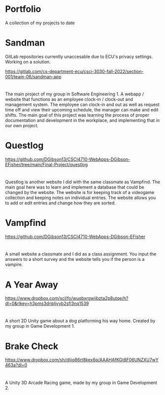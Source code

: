 # Portfolio
A collection of my projects to date

# Sandman
GitLab repositories currently unaccesable due to ECU's privacy settings. Working on a solution.



https://gitlab.com/cs-department-ecu/csci-3030-fall-2022/section-001/team-06/sandman-app
#
The main project of my group in Software Engineering 1. A webapp / website that functions as an employee clock-in / clock-out and management system. The employee can clock-in and out as well as request time off and view their upcoming schedule, the manager can make and edit shifts. The main goal of this project was learning the process of proper documentation and development in the workplace, and implementing that in our own project.

# Questlog
https://github.com/DGibson13/CSCI4710-WebApps-DGibson-EFisher/tree/main/Final-Project/questlog
#
Questlog is another website I did with the same classmate as Vampfind. The main goal here was to learn and implement a database that could be changed by the website. The website is for keeping track of a videogame collection and keeping notes on individual entries. The website allows you to add or edit entries and change how they are sorted.

# Vampfind
https://github.com/DGibson13/CSCI4710-WebApps-DGibson-EFisher
#
A small website a classmate and I did as a class assignment. You input the answers to a short survey and the website tells you if the person is a vampire.

# A Year Away
https://www.dropbox.com/scl/fo/wuqbxrgwiibzta2p8utqe/h?dl=0&rlkey=h3pms3dnbljvyb2sfl3nq1539
#
A short 2D Unity game about a dog platforming his way home. Created by my group in Game Development 1.

# Brake Check
https://www.dropbox.com/sh/dljiq86rt8kex6p/AAAHAfKGt8F06UNZXU7wY463a?dl=0
#
A Unity 3D Arcade Racing game, made by my group in Game Development 2.

